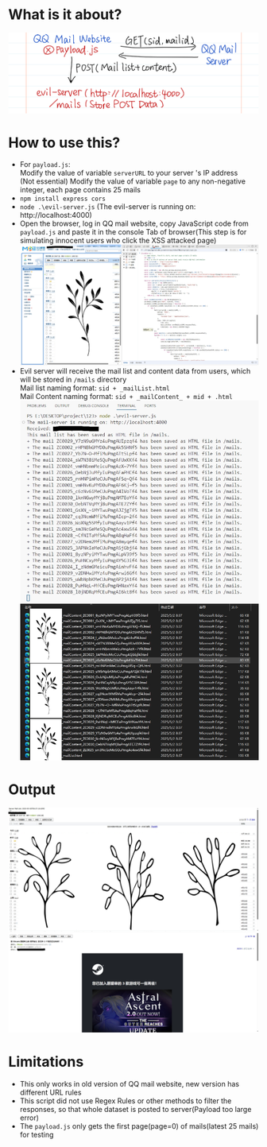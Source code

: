 # What is it about?
![Logic](https://github.com/dark-pool/Web-Security/blob/main/Test%20Experiment/QQmailList%26Content/Output/Inkodo-202552_15433.png)  

# How to use this?
+ For `payload.js`:  
Modify the value of variable `serverURL` to your server 's IP address  
(Not essential) Modify the value of variable `page` to any non-negative integer, each page contains 25 mails  
+ `npm install express cors`
+ `node .\evil-server.js` (The evil-server is running on: http://localhost:4000)
+ Open the browser, log in QQ mail website, copy JavaScript code from `payload.js` and paste it in the console Tab of browser(This step is for simulating innocent users who click the XSS attacked page)  
![Payload](https://github.com/dark-pool/Web-Security/blob/main/Test%20Experiment/QQmailList%26Content/Output/20250502083644.png)  
+ Evil server will receive the mail list and content data from users, which will be stored in `/mails` directory  
Mail list naming format: `sid + _mailList.html`  
Mail Content naming format: `sid + _mailContent_ + mid + .html`  
![Evil-server terminal](https://github.com/dark-pool/Web-Security/blob/main/Test%20Experiment/QQmailList%26Content/Output/20250502083918.png)  
![Mails in local](https://github.com/dark-pool/Web-Security/blob/main/Test%20Experiment/QQmailList%26Content/Output/20250502084017.png)  

# Output
![Mail list](https://github.com/dark-pool/Web-Security/blob/main/Test%20Experiment/QQmailList%26Content/Output/20250502084102.png)  
![Mail Content](https://github.com/dark-pool/Web-Security/blob/main/Test%20Experiment/QQmailList%26Content/Output/20250502084138.png)  

# Limitations
+ This only works in old version of QQ mail website, new version has different URL rules
+ This script did not use Regex Rules or other methods to filter the responses, so that whole dataset is posted to server(Payload too large error)  
+ The `payload.js` only gets the first page(page=0) of mails(latest 25 mails) for testing  

